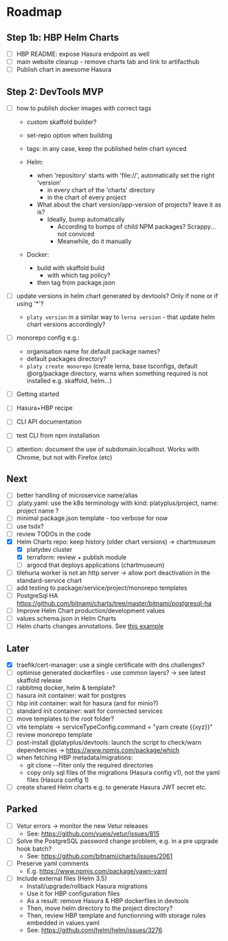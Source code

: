 # Roadmap

## Step 1b: HBP Helm Charts

- [ ] HBP README: expose Hasura endpoint as well
- [ ] main website cleanup - remove charts tab and link to artifacthub
- [ ] Publish chart in awesome Hasura

## Step 2: DevTools MVP

- [ ] how to publish docker images with correct tags

  - custom skaffold builder?
  - set-repo option when building
  - tags: in any case, keep the published helm chart synced

  - Helm:
    - when 'repository' starts with 'file://', automatically set the right 'version'
      - in every chart of the 'charts' directory
      - in the chart of every project
    - What about the chart version/app-version of projects? leave it as is?
      - Ideally, bump automatically
        - According to bumps of child NPM packages? Scrappy... not conviced
        - Meanwhile, do it manually
  - Docker:
    - build with skaffold build
      - with which tag policy?
    - then tag from package.json

- [ ] update versions in helm chart generated by devtools? Only if none or if using '\*'?
  - `platy version` in a similar way to `lerna version` - that update helm chart versions accordingly?
- [ ] monorepo config e.g.:
  - organisation name for default package names?
  - default packages directory?
  - `platy create monorepo` (create lerna, base tsconfigs, default @org/package directory, warns when something required is not installed e.g. skaffold, helm...)
- [ ] Getting started
- [ ] Hasura+HBP recipe
- [ ] CLI API documentation
- [ ] test CLI from npm installation
- [ ] attention: document the use of subdomain.localhost. Works with Chrome, but not with Firefox (etc)

## Next

- [ ] better handling of microservice name/alias
- [ ] .platy.yaml: use the k8s terminology with kind: platyplus/project, name: project name ?
- [ ] minimal package.json template - too verbose for now
- [ ] use tsdx?
- [ ] review TODOs in the code
- [x] Helm Charts repo: keep history (older chart versions) -> chartmuseum
  - [x] platydev cluster
  - [x] terraform: review + publish module
  - [ ] argocd that deploys applications (chartmuseum)
- [ ] tilehuria worker is not an http server -> allow port deactivation in the standard-service chart
- [ ] add testing to package/service/project/monorepo templates
- [ ] PostgreSql HA https://github.com/bitnami/charts/tree/master/bitnami/postgresql-ha
- [ ] Improve Helm Chart production/development values
- [ ] values.schema.json in Helm Charts
- [ ] Helm charts changes annotations. See [this example](https://github.com/artifacthub/hub/blob/master/charts/artifact-hub/Chart.yaml)

## Later

- [x] traefik/cert-manager: use a single certificate with dns challenges?
- [ ] optimise generated dockerfiles - use common layers? -> see latest skaffold release
- [ ] rabbitmq docker, helm & template?
- [ ] hasura init container: wait for postgres
- [ ] hbp init container: wait for hasura (and for minio?)
- [ ] standard init container: wait for connected services
- [ ] move templates to the root folder?
- [ ] vite template -> serviceTypeConfig.command = "yarn create {{xyz}}"
- [ ] review monorepo template
- [ ] post-install @platyplus/devtools: launch the script to check/warn dependencies -> https://www.npmjs.com/package/which
- [ ] when fetching HBP metadata/migrations:
  - git clone --filter only the required directories
  - copy only sql files of the migrations (Hasura config v1), not the yaml files (Hasura config 1)
- [ ] create shared Helm charts e.g. to generate Hasura JWT secret etc.

## Parked

- [ ] Vetur errors -> monitor the new Vetur releases
  - See: https://github.com/vuejs/vetur/issues/815
- [ ] Solve the PostgreSQL password change problem, e.g. in a pre upgrade hook batch?
  - See: https://github.com/bitnami/charts/issues/2061
- [ ] Preserve yaml comments
  - E.g. https://www.npmjs.com/package/yawn-yaml
- [ ] Include external files (Helm 3.5)
  - Install/upgrade/rollback Hasura migrations
  - Use it for HBP configuration files
  - As a result: remove Hasura & HBP dockerfiles in devtools
  - Then, move helm directory to the project directory?
  - Then, review HBP template and functionning with storage rules embedded in values.yaml
  - See: https://github.com/helm/helm/issues/3276
